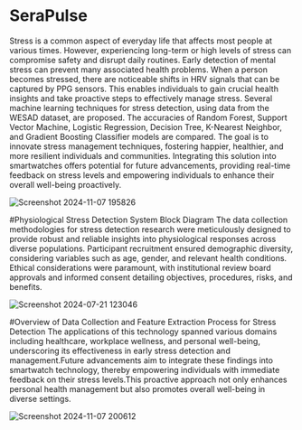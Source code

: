 # SeraPulse
Stress is a common aspect of everyday life that affects most people at various times. However, experiencing long-term or high levels of stress can compromise safety and disrupt daily routines. Early detection of mental stress can prevent many associated health problems. When a person becomes stressed, there are noticeable shifts in HRV signals that can be captured by PPG sensors. This enables individuals to gain crucial health insights and take proactive steps to effectively manage stress. Several machine learning techniques for stress detection, using data from the WESAD dataset, are proposed. The accuracies of Random Forest, Support Vector Machine, Logistic Regression, Decision Tree, K-Nearest Neighbor, and Gradient Boosting Classifier models are compared. The goal is to innovate stress management techniques, fostering happier, healthier, and more resilient individuals and communities. Integrating this solution into smartwatches offers potential for future advancements, providing real-time feedback on stress levels and empowering individuals to enhance their overall well-being proactively.

![Screenshot 2024-11-07 195826](https://github.com/user-attachments/assets/43dca44e-8572-44a6-bae9-d52e5c52e892)

#Physiological Stress Detection System Block Diagram
The data collection methodologies for stress detection research were meticulously designed to provide robust and reliable insights into physiological responses across diverse populations. Participant recruitment ensured demographic diversity, considering variables such as age, gender, and relevant health conditions. Ethical considerations were paramount, with institutional review board approvals and informed consent detailing objectives, procedures, risks, and benefits.

![Screenshot 2024-07-21 123046](https://github.com/user-attachments/assets/91773295-cb4b-49af-8419-8ce603126113)

#Overview of Data Collection and Feature Extraction Process for Stress Detection
The applications of this technology spanned various domains including healthcare, workplace wellness, and personal well-being, underscoring its effectiveness in early stress detection and management.Future advancements aim to integrate these findings into smartwatch technology, thereby empowering individuals with immediate feedback on their stress levels.This proactive approach not only enhances personal health management but also promotes overall well-being in diverse settings.

![Screenshot 2024-11-07 200612](https://github.com/user-attachments/assets/050f3af9-e5df-45fe-b011-07e5ed310b79)



